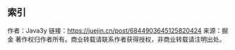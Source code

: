## 索引
作者：Java3y
链接：https://juejin.cn/post/6844903645125820424
来源：掘金
著作权归作者所有。商业转载请联系作者获得授权，非商业转载请注明出处。

